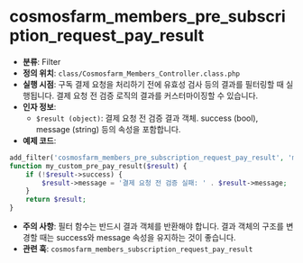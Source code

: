 # cosmosfarm_members_pre_subscription_request_pay_result

- **분류**: Filter
- **정의 위치**: `class/Cosmosfarm_Members_Controller.class.php`
- **실행 시점**: 구독 결제 요청을 처리하기 전에 유효성 검사 등의 결과를 필터링할 때 실행됩니다. 결제 요청 전 검증 로직의 결과를 커스터마이징할 수 있습니다.
- **인자 정보**:
  - `$result (object)`: 결제 요청 전 검증 결과 객체. success (bool), message (string) 등의 속성을 포함합니다.
- **예제 코드**:

```php
add_filter('cosmosfarm_members_pre_subscription_request_pay_result', 'my_custom_pre_pay_result');
function my_custom_pre_pay_result($result) {
    if (!$result->success) {
        $result->message = '결제 요청 전 검증 실패: ' . $result->message;
    }
    return $result;
}
```

- **주의 사항**: 필터 함수는 반드시 결과 객체를 반환해야 합니다. 결과 객체의 구조를 변경할 때는 success와 message 속성을 유지하는 것이 좋습니다.
- **관련 훅**: `cosmosfarm_members_subscription_request_pay_result`
